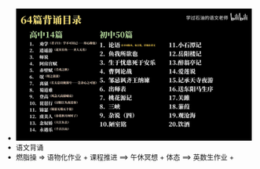 - ![语文默写？究竟背多少篇！古诗文背诵？篇目梳理！【语文大合集03】 - 默写篇目 @00-39.29 1706629112672.png](../assets/语文默写？究竟背多少篇！古诗文背诵？篇目梳理！【语文大合集03】_-_默写篇目_@00-39.29_1706629112672_1706841864202_0.png)
- 语文背诵
- 燃脂操 => 语物化作业 + 课程推进 ==>  午休冥想 + 体态 ==> 英数生作业 +